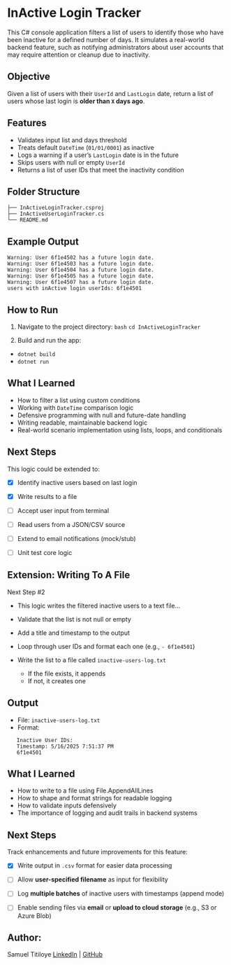 # InActive Login Tracker

This C# console application filters a list of users to identify those who have been inactive for a defined number of days. It simulates a real-world backend feature, such as notifying administrators about user accounts that may require attention or cleanup due to inactivity.


## Objective

Given a list of users with their `UserId` and `LastLogin` date, return a list of users whose last login is **older than `X` days ago**.


## Features

- Validates input list and days threshold
- Treats default `DateTime` (`01/01/0001`) as inactive
- Logs a warning if a user’s `LastLogin` date is in the future
- Skips users with null or empty `UserId`
- Returns a list of user IDs that meet the inactivity condition


## Folder Structure
```InActiveLoginTracker/ 
├── InActiveLoginTracker.csproj 
├── InActiveUserLoginTracker.cs 
└── README.md
```

## Example Output

```Warning: User 6f1e4500 has a future login date. 
Warning: User 6f1e4502 has a future login date.
Warning: User 6f1e4503 has a future login date. 
Warning: User 6f1e4504 has a future login date. 
Warning: User 6f1e4505 has a future login date. 
Warning: User 6f1e4507 has a future login date. 
users with inActive login userIds: 6f1e4501
```

## How to Run

1. Navigate to the project directory:
   ```bash```
   ```cd InActiveLoginTracker```

2. Build and run the app:  
 - ```dotnet build```
 - ```dotnet run```

## What I Learned
- How to filter a list using custom conditions
- Working with ```DateTime``` comparison logic
- Defensive programming with null and future-date handling
- Writing readable, maintainable backend logic
- Real-world scenario implementation using lists, loops, and conditionals

## Next Steps
This logic could be extended to:
- [x] Identify inactive users based on last login
- [x] Write results to a file
- [ ] Accept user input from terminal
- [ ] Read users from a JSON/CSV source
- [ ] Extend to email notifications (mock/stub)
- [ ] Unit test core logic


## Extension: Writing To A File
 Next Step #2 
- This logic writes the filtered inactive users to a text file...

- Validate that the list is not null or empty
- Add a title and timestamp to the output
- Loop through user IDs and format each one (e.g., `- 6f1e4501`)
- Write the list to a file called `inactive-users-log.txt`
  - If the file exists, it appends
  - If not, it creates one

## Output

- File: `inactive-users-log.txt`
- Format:
```
   Inactive User IDs:
   Timestamp: 5/16/2025 7:51:37 PM
   6f1e4501
```
    

## What I Learned
- How to write to a file using File.AppendAllLines
- How to shape and format strings for readable logging
- How to validate inputs defensively
- The importance of logging and audit trails in backend systems

## Next Steps
Track enhancements and future improvements for this feature:
- [x] Write output in `.csv` format for easier data processing
- [ ] Allow **user-specified filename** as input for flexibility
- [ ] Log **multiple batches** of inactive users with timestamps (append mode)
- [ ] Enable sending files via **email** or **upload to cloud storage** (e.g., S3 or Azure Blob)



## Author: 
Samuel Titiloye
[LinkedIn](https://www.linkedin.com/in/samueltitiloye/) | [GitHub](https://github.com/samuelotitiloye)